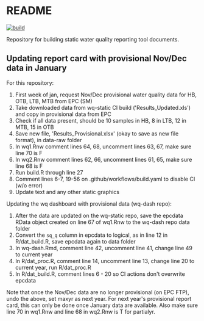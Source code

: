 # README

[![build](https://github.com/tbep-tech/wq-static/workflows/build/badge.svg)](https://github.com/tbep-tech/wq-static/actions)

Repository for building static water quality reporting tool documents. 

## Updating report card with provisional Nov/Dec data in January

For this repository:

1. First week of jan, request Nov/Dec provisional water quality data for HB, OTB, LTB, MTB from EPC (SM)
1. Take downloaded data from wq-static CI build ('Results_Updated.xls') and copy in provisional data from EPC
1. Check if all data present, should be 10 samples in HB, 8 in LTB, 12 in MTB, 15 in OTB
1. Save new file, 'Results_Provisional.xlsx' (okay to save as new file format), in data-raw folder
1. In wq1.Rnw comment lines 64, 68, uncomment lines 63, 67, make sure line 70 is F
1. In wq2.Rnw comment lines 62, 66, uncomment lines 61, 65, make sure line 68 is F
1. Run build.R through line 27
1. Comment lines 6-7, 19-56 on .github/workflows/build.yaml to disable CI (w/o error)
1. Update text and any other static graphics

Updating the wq dashboard with provisional data (wq-dash repo):

1. After the data are updated on the wq-static repo, save the epcdata RData object created on line 67 of wq1.Rnw to the wq-dash repo data folder 
1. Convert the `sq_q` column in epcdata to logical, as in line 12 in R/dat_build.R, save epcdata again to data folder
1. In wq-dash.Rmd, comment line 42, uncomment line 41, change line 49 to current year
1. In R/dat_proc.R, comment line 14, uncomment line 13, change line 20 to current year, run R/dat_proc.R
1. In R/dat_build.R, comment lines 6 - 20 so CI actions don't overwrite epcdata

Note that once the Nov/Dec data are no longer provisional (on EPC FTP), undo the above, set maxyr as next year.  For next year's provisional report card, this can only be done once January data are available.  Also make sure line 70 in wq1.Rnw and line 68 in wq2.Rnw is T for partialyr.